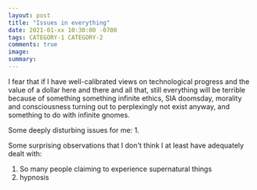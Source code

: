 ```yaml
---
layout: post
title: "Issues in everything"
date: 2021-01-xx 10:30:00 -0700
tags: CATEGORY-1 CATEGORY-2
comments: true
image:
summary:
---
```

I fear that if I have well-calibrated views on technological progress and the value of a dollar here and there and all that, still everything will be terrible because of something something infinite ethics, SIA doomsday, morality and consciousness turning out to perplexingly not exist anyway, and something to do with infinite gnomes.

Some deeply disturbing issues for me:
1.

Some surprising observations that I don't think I at least have adequately dealt with:
1. So many people claiming to experience supernatural things
2. hypnosis
